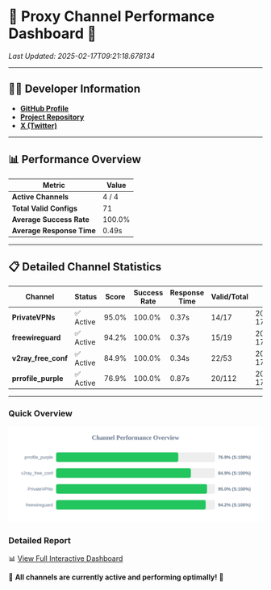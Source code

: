 # 🌟 Proxy Channel Performance Dashboard 🌟

_Last Updated: 2025-02-17T09:21:18.678134_

---

## 👩‍💻 Developer Information

- **[GitHub Profile](https://github.com/4n0nymou3)**  
- **[Project Repository](https://github.com/4n0nymou3/multi-proxy-config-fetcher)**  
- **[X (Twitter)](https://x.com/4n0nymou3)**  

---

## 📊 Performance Overview

| Metric                | Value       |
|-----------------------|-------------|
| **Active Channels**   | 4 / 4       |
| **Total Valid Configs** | 71          |
| **Average Success Rate** | 100.0%      |
| **Average Response Time** | 0.49s       |

---

## 📋 Detailed Channel Statistics

| Channel          | Status     | Score  | Success Rate | Response Time | Valid/Total | Last Success               |
|------------------|------------|--------|--------------|---------------|-------------|----------------------------|
| **PrivateVPNs**  | ✅ Active  | 95.0%  | 100.0% | 0.37s         | 14/17       | 2025-02-17T09:21:18.282907 |
| **freewireguard**  | ✅ Active  | 94.2%  | 100.0% | 0.37s         | 15/19       | 2025-02-17T09:21:18.676186 |
| **v2ray_free_conf**  | ✅ Active  | 84.9%  | 100.0% | 0.34s         | 22/53       | 2025-02-17T09:21:17.873548 |
| **prrofile_purple**  | ✅ Active  | 76.9%  | 100.0% | 0.87s         | 20/112       | 2025-02-17T09:21:17.472401 |

---

### Quick Overview
<div align="center">
  <a href="https://raw.githubusercontent.com/nullluser/NullRepo/refs/heads/main/assets/channel_stats_chart.svg">
    <img src="https://raw.githubusercontent.com/nullluser/NullRepo/refs/heads/main/assets/channel_stats_chart.svg" alt="Source Performance Statistics" width="800">
  </a>
</div>

### Detailed Report
📊 [View Full Interactive Dashboard](https://htmlpreview.github.io/?https://github.com/nullluser/NullRepo/blob/main/assets/performance_report.html)

🎉 **All channels are currently active and performing optimally!** 🎉
